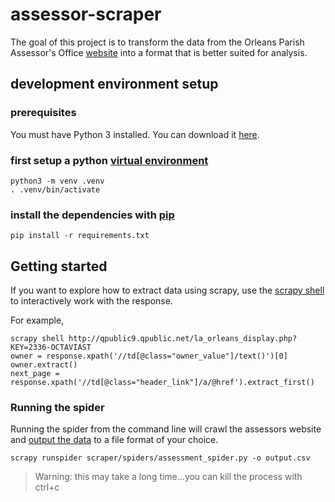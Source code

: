 # assessor-scraper

The goal of this project is to transform the data from the Orleans Parish
Assessor's Office [website](http://nolaassessor.com/) into a format that is
better suited for analysis.

## development environment setup

### prerequisites

You must have Python 3 installed.  You can download it
[here](https://www.python.org/downloads/).

### first setup a python [virtual environment](https://docs.python.org/3/library/venv.html#creating-virtual-environments)

```
python3 -m venv .venv
. .venv/bin/activate
```

### install the dependencies with [pip](https://pip.pypa.io/en/stable/user_guide/#requirements-files)
```
pip install -r requirements.txt
```


## Getting started

If you want to explore how to extract data using scrapy, use the [scrapy
shell](https://doc.scrapy.org/en/latest/intro/tutorial.html#extracting-data) to interactively
work with the response.

For example,
```
scrapy shell http://qpublic9.qpublic.net/la_orleans_display.php?KEY=2336-OCTAVIAST
owner = response.xpath('//td[@class="owner_value"]/text()')[0]
owner.extract()
next_page = response.xpath('//td[@class="header_link"]/a/@href').extract_first()
```

### Running the spider
Running the spider from the command line will crawl the assessors website and [output the data](https://doc.scrapy.org/en/latest/topics/feed-exports.html) to a file
format of your choice.

```
scrapy runspider scraper/spiders/assessment_spider.py -o output.csv
```
> Warning: this may take a long time...you can kill the process with ctrl+c

